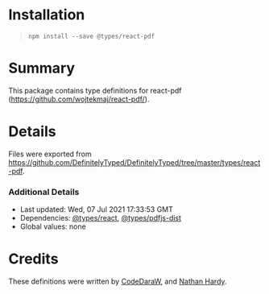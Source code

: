 # Installation
> `npm install --save @types/react-pdf`

# Summary
This package contains type definitions for react-pdf (https://github.com/wojtekmaj/react-pdf/).

# Details
Files were exported from https://github.com/DefinitelyTyped/DefinitelyTyped/tree/master/types/react-pdf.

### Additional Details
 * Last updated: Wed, 07 Jul 2021 17:33:53 GMT
 * Dependencies: [@types/react](https://npmjs.com/package/@types/react), [@types/pdfjs-dist](https://npmjs.com/package/@types/pdfjs-dist)
 * Global values: none

# Credits
These definitions were written by [CodeDaraW](https://github.com/CodeDaraW), and [Nathan Hardy](https://github.com/nhardy).
